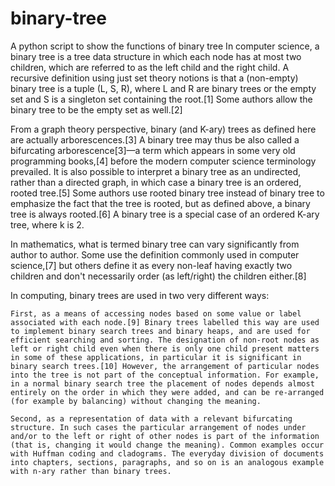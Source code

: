 # binary-tree
A python script to show the functions of binary tree
In computer science, a binary tree is a tree data structure in which each node has at most two children, which are referred to as the left child and the right child. A recursive definition using just set theory notions is that a (non-empty) binary tree is a tuple (L, S, R), where L and R are binary trees or the empty set and S is a singleton set containing the root.[1] Some authors allow the binary tree to be the empty set as well.[2]

From a graph theory perspective, binary (and K-ary) trees as defined here are actually arborescences.[3] A binary tree may thus be also called a bifurcating arborescence[3]—a term which appears in some very old programming books,[4] before the modern computer science terminology prevailed. It is also possible to interpret a binary tree as an undirected, rather than a directed graph, in which case a binary tree is an ordered, rooted tree.[5] Some authors use rooted binary tree instead of binary tree to emphasize the fact that the tree is rooted, but as defined above, a binary tree is always rooted.[6] A binary tree is a special case of an ordered K-ary tree, where k is 2.

In mathematics, what is termed binary tree can vary significantly from author to author. Some use the definition commonly used in computer science,[7] but others define it as every non-leaf having exactly two children and don't necessarily order (as left/right) the children either.[8]

In computing, binary trees are used in two very different ways:

    First, as a means of accessing nodes based on some value or label associated with each node.[9] Binary trees labelled this way are used to implement binary search trees and binary heaps, and are used for efficient searching and sorting. The designation of non-root nodes as left or right child even when there is only one child present matters in some of these applications, in particular it is significant in binary search trees.[10] However, the arrangement of particular nodes into the tree is not part of the conceptual information. For example, in a normal binary search tree the placement of nodes depends almost entirely on the order in which they were added, and can be re-arranged (for example by balancing) without changing the meaning.

    Second, as a representation of data with a relevant bifurcating structure. In such cases the particular arrangement of nodes under and/or to the left or right of other nodes is part of the information (that is, changing it would change the meaning). Common examples occur with Huffman coding and cladograms. The everyday division of documents into chapters, sections, paragraphs, and so on is an analogous example with n-ary rather than binary trees.
